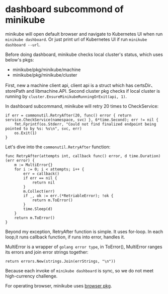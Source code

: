 # dashboard subcommond of minikube
minikube will open default browser and navigate to Kubernetes UI when run `minikube dashboard`.
Or just print url of Kubernetes UI if run `minikube dashboard --url`.

Before doing dashboard, minikube checks local cluster's status, which uses below's pkgs:
- minikube/pkg/minikube/machine
- minikube/pkg/minikube/cluster

First, new a machine client api, client api is a struct which has certsDir、 storePath and libmachine.API.
Second cluster pkg checks if local cluster is running by `cluster.EnsureMinikubeRunningOrExit(api, 1)`.

In dashboard subcommand, minikube will retry 20 times to CheckService:
```golang
if err = commonutil.RetryAfter(20, func() error { return service.CheckService(namespace, svc) }, 6*time.Second); err != nil {
    fmt.Fprintf(os.Stderr, "Could not find finalized endpoint being pointed to by %s: %s\n", svc, err)
    os.Exit(1)
}
```

Let's dive into the `commonutil.RetryAfter` function:
```golang
func RetryAfter(attempts int, callback func() error, d time.Duration) (err error) {
	m := MultiError{}
	for i := 0; i < attempts; i++ {
		err = callback()
		if err == nil {
			return nil
		}
		m.Collect(err)
		if _, ok := err.(*RetriableError); !ok {
			return m.ToError()
		}
		time.Sleep(d)
	}
	return m.ToError()
}
```
Beyond my exception, RetryAfter function is simple. It uses for-loop. In each loop,it runs callback function, if runs into error, handles it.

MultiError is a wrapper of `golang error type`, in ToError(), MultiError ranges its errors and join error strings together:
```golang
return errors.New(strings.Join(errStrings, "\n"))
```

Because each invoke of `minikube dashboard` is sync, so we do not meet high-currency challenge.

For operating browser, minikube uses [browser pkg](https://github.com/pkg/browser).